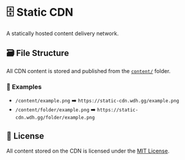 # 🗄️ Static CDN
A statically hosted content delivery network.

## 🗃️ File Structure
All CDN content is stored and published from the [`content/`](https://github.com/wdhdev/static-cdn/tree/main/content) folder.

### 🧪 Examples
- `/content/example.png` ➡️ `https://static-cdn.wdh.gg/example.png`
- `/content/folder/example.png` ➡️ `https://static-cdn.wdh.gg/folder/example.png`

## 📄 License
All content stored on the CDN is licensed under the [MIT License](https://github.com/wdhdev/static-cdn/blob/main/LICENSE).
